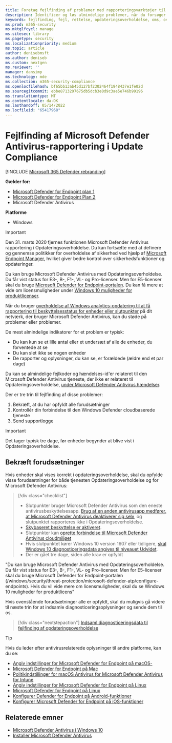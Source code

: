 ```yaml
---
title: Foretag fejlfinding af problemer med rapporteringsværktøjer til Microsoft Defender Antivirus
description: Identificer og løs almindelige problemer, når du forsøger at rapportere i Microsoft Defender Antivirus beskyttelsesstatus i Opdateringsoverholdelse
keywords: fejlfinding, fejl, rettelse, opdateringsoverholdelse, oms, overvågning, rapport Microsoft Defender Antivirus
ms.prod: m365-security
ms.mktglfcycl: manage
ms.sitesec: library
ms.pagetype: security
ms.localizationpriority: medium
ms.topic: article
author: denisebmsft
ms.author: deniseb
ms.custom: nextgen
ms.reviewer: ''
manager: dansimp
ms.technology: mde
ms.collection: m365-security-compliance
ms.openlocfilehash: bf65bb13ab45d127bf2302464f1948437e1fe02d
ms.sourcegitcommit: ebbe8713297675db5dcb3e0d9c3ae5e746b99196
ms.translationtype: MT
ms.contentlocale: da-DK
ms.lasthandoff: 05/14/2022
ms.locfileid: "65417968"
---
```

# <a name="troubleshoot-microsoft-defender-antivirus-reporting-in-update-compliance"></a>Fejlfinding af Microsoft Defender Antivirus-rapportering i Update Compliance

[!INCLUDE [Microsoft 365 Defender rebranding](../../includes/microsoft-defender.md)]


**Gælder for:**
- [Microsoft Defender for Endpoint plan 1](https://go.microsoft.com/fwlink/p/?linkid=2154037)
- [Microsoft Defender for Endpoint Plan 2](https://go.microsoft.com/fwlink/p/?linkid=2154037)
- Microsoft Defender Antivirus

**Platforme**
- Windows

> [!IMPORTANT]
> Den 31. marts 2020 fjernes funktionen Microsoft Defender Antivirus rapportering i Opdateringsoverholdelse. Du kan fortsætte med at definere og gennemse politikker for overholdelse af sikkerhed ved hjælp af [Microsoft Endpoint Manager](https://www.microsoft.com/microsoft-365/microsoft-endpoint-manager), hvilket giver bedre kontrol over sikkerhedsfunktioner og opdateringer.

Du kan bruge Microsoft Defender Antivirus med Opdateringsoverholdelse. Du får vist status for E3-, B-, F1-, VL- og Pro-licenser. Men for E5-licenser skal du bruge [Microsoft Defender for Endpoint-portalen](/windows/security/threat-protection/microsoft-defender-atp/configure-endpoints). Du kan få mere at vide om licensmuligheder under [Windows 10 muligheder for produktlicenser](https://www.microsoft.com/licensing/product-licensing/windows10.aspx).

Når du bruger [overholdelse af Windows analytics-opdatering til at få rapportering til beskyttelsesstatus for enheder eller slutpunkter](/windows/deployment/update/update-compliance-using#wdav-assessment) på dit netværk, der bruger Microsoft Defender Antivirus, kan du støde på problemer eller problemer.

De mest almindelige indikatorer for et problem er typisk:

- Du kan kun se et lille antal eller et undersæt af alle de enheder, du forventede at se
- Du kan slet ikke se nogen enheder
- De rapporter og oplysninger, du kan se, er forældede (ældre end et par dage)

Du kan se almindelige fejlkoder og hændelses-id'er relateret til den Microsoft Defender Antivirus tjeneste, der ikke er relateret til Opdateringsoverholdelse, [under Microsoft Defender Antivirus hændelser](troubleshoot-microsoft-defender-antivirus.md).

Der er tre trin til fejlfinding af disse problemer:

1. Bekræft, at du har opfyldt alle forudsætninger
2. Kontrollér din forbindelse til den Windows Defender cloudbaserede tjeneste
3. Send supportlogge

> [!IMPORTANT]
> Det tager typisk tre dage, før enheder begynder at blive vist i Opdateringsoverholdelse.

## <a name="confirm-prerequisites"></a>Bekræft forudsætninger

Hvis enheder skal vises korrekt i opdateringsoverholdelse, skal du opfylde visse forudsætninger for både tjenesten Opdateringsoverholdelse og for Microsoft Defender Antivirus:

>[!div class="checklist"]
>
> - Slutpunkter bruger Microsoft Defender Antivirus som den eneste antivirusbeskyttelsesapp. [Brug af en anden antivirusapp medfører, at Microsoft Defender Antivirus deaktiverer sig selv](microsoft-defender-antivirus-compatibility.md), og slutpunktet rapporteres ikke i Opdateringsoverholdelse.
> - [Skybaseret beskyttelse er aktiveret](enable-cloud-protection-microsoft-defender-antivirus.md).
> - Slutpunkter kan [oprette forbindelse til Microsoft Defender Antivirus cloudmiljøet](configure-network-connections-microsoft-defender-antivirus.md#validate-connections-between-your-network-and-the-cloud)
> - Hvis slutpunktet kører Windows 10 version 1607 eller tidligere, [skal Windows 10 diagnosticeringsdata angives til niveauet Udvidet](/windows/configuration/configure-windows-diagnostic-data-in-your-organization#enhanced-level).
> - Der er gået tre dage, siden alle krav er opfyldt

"Du kan bruge Microsoft Defender Antivirus med Opdateringsoverholdelse. Du får vist status for E3-, B-, F1-, VL- og Pro-licenser. Men for E5-licenser skal du bruge Microsoft Defender for Endpoint-portalen (/windows/security/threat-protection/microsoft-defender-atp/configure-endpoints). Hvis du vil vide mere om licensmuligheder, skal du se Windows 10 muligheder for produktlicens"

Hvis ovenstående forudsætninger alle er opfyldt, skal du muligvis gå videre til næste trin for at indsamle diagnosticeringsoplysninger og sende dem til os.

> [!div class="nextstepaction"]
> [Indsaml diagnosticeringsdata til fejlfinding af opdateringsoverholdelse](collect-diagnostic-data.md)

> [!TIP]
> Hvis du leder efter antivirusrelaterede oplysninger til andre platforme, kan du se:
> - [Angiv indstillinger for Microsoft Defender for Endpoint på macOS-](mac-preferences.md)
> - [Microsoft Defender for Endpoint på Mac](microsoft-defender-endpoint-mac.md)
> - [Politikindstillinger for macOS Antivirus for Microsoft Defender Antivirus for Intune](/mem/intune/protect/antivirus-microsoft-defender-settings-macos)
> - [Angiv indstillinger for Microsoft Defender for Endpoint på Linux](linux-preferences.md)
> - [Microsoft Defender for Endpoint på Linux](microsoft-defender-endpoint-linux.md)
> - [Konfigurer Defender for Endpoint på Android-funktioner](android-configure.md)
> - [Konfigurer Microsoft Defender for Endpoint på iOS-funktioner](ios-configure-features.md)

## <a name="related-topics"></a>Relaterede emner

- [Microsoft Defender Antivirus i Windows 10](microsoft-defender-antivirus-in-windows-10.md)
- [Installer Microsoft Defender Antivirus](deploy-manage-report-microsoft-defender-antivirus.md)

